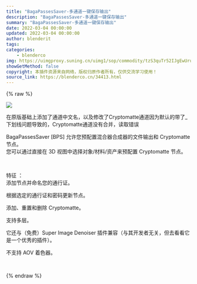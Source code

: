 ```yaml
---
title: "BagaPassesSaver-多通道一键保存输出"
description: "BagaPassesSaver-多通道一键保存输出"
summary: "BagaPassesSaver-多通道一键保存输出"
date: 2022-03-04 00:00:00
updated: 2022-03-04 00:00:00
author: blenderit
tags: 
categories:
    - blenderco
img: https://uimgproxy.suning.cn/uimg1/sop/commodity/tzS3quTr52IJgEwUruFkfQ.png
showGetMethod: false
copyright: 本插件资源来自网络，版权归原作者所有，仅供交流学习使用！
source_link: https://blenderco.cn/34413.html
---
```


{% raw %}
<p><img src="https://uimgproxy.suning.cn/uimg1/sop/commodity/tzS3quTr52IJgEwUruFkfQ.png"></p><p>在原版基础上添加了通道中文名，以及修改了Cryptomatte通道因为默认的带了_下划线问题导致的，Cryptomatte通道没有合并，读取错误</p><p>BagaPassesSaver [BPS] 允许您预配置混合器合成器的文件输出和 Cryptomatte 节点。<br>
您可以通过直接在 3D 视图中选择对象/材料/资产来预配置 Cryptomatte 节点。</p><p> </p><p>特征 ：<br>
添加节点并命名您的通行证。</p><p>根据选定的通行证和密码更新节点。</p><p>添加、重置和删除 Cryptomatte。</p><p>支持多层。</p><p>它还与（免费）Super Image Denoiser 插件兼容（与其开发者无关，但去看看它是一个优秀的插件）。</p><p>不支持 AOV 着色器。</p><p> </p>
<div style="display: none">blenderco</div>
{% endraw %}